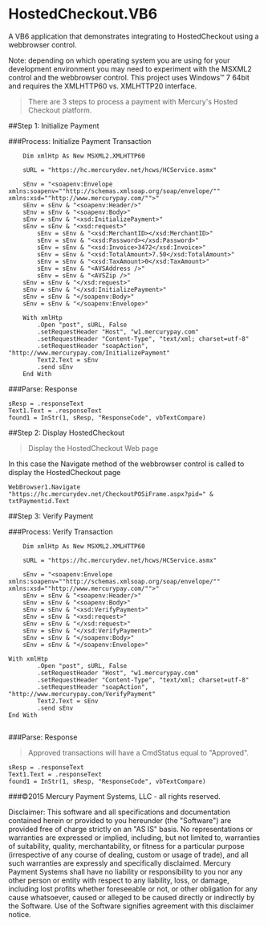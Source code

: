 HostedCheckout.VB6
====================

A VB6 application that demonstrates integrating to HostedCheckout using a webbrowser control.

Note: depending on which operating system you are using for your development environment you may need to experiment with the MSXML2 control and the webbrowser control.  This project uses Windows&trade; 7 64bit and requires the XMLHTTP60 vs. XMLHTTP20 interface.

>There are 3 steps to process a payment with Mercury's Hosted Checkout platform.

##Step 1: Initialize Payment


###Process: Initialize Payment Transaction

```
    Dim xmlHtp As New MSXML2.XMLHTTP60
    
    sURL = "https://hc.mercurydev.net/hcws/HCService.asmx"
    
    sEnv = "<soapenv:Envelope xmlns:soapenv=""http://schemas.xmlsoap.org/soap/envelope/"" xmlns:xsd=""http://www.mercurypay.com/"">"
    sEnv = sEnv & "<soapenv:Header/>"
    sEnv = sEnv & "<soapenv:Body>"
    sEnv = sEnv & "<xsd:InitializePayment>"
    sEnv = sEnv & "<xsd:request>"
        sEnv = sEnv & "<xsd:MerchantID></xsd:MerchantID>"
        sEnv = sEnv & "<xsd:Password></xsd:Password>"
        sEnv = sEnv & "<xsd:Invoice>3472</xsd:Invoice>"
        sEnv = sEnv & "<xsd:TotalAmount>7.50</xsd:TotalAmount>"
        sEnv = sEnv & "<xsd:TaxAmount>0</xsd:TaxAmount>"
        sEnv = sEnv & "<AVSAddress />"
        sEnv = sEnv & "<AVSZip />"
    sEnv = sEnv & "</xsd:request>"
    sEnv = sEnv & "</xsd:InitializePayment>"
    sEnv = sEnv & "</soapenv:Body>"
    sEnv = sEnv & "</soapenv:Envelope>"
    
    With xmlHtp
        .Open "post", sURL, False
        .setRequestHeader "Host", "w1.mercurypay.com"
        .setRequestHeader "Content-Type", "text/xml; charset=utf-8"
        .setRequestHeader "soapAction", "http://www.mercurypay.com/InitializePayment"
        Text2.Text = sEnv
        .send sEnv
    End With
```

###Parse: Response

```
sResp = .responseText
Text1.Text = .responseText
found1 = InStr(1, sResp, "ResponseCode", vbTextCompare)

```

##Step 2: Display HostedCheckout

>Display the HostedCheckout Web page

In this case the Navigate method of the webbrowser control is called to display the HostedCheckout page

```
WebBrowser1.Navigate "https://hc.mercurydev.net/CheckoutPOSiFrame.aspx?pid=" & txtPaymentid.Text

```

##Step 3: Verify Payment

###Process: Verify Transaction

```
    Dim xmlHtp As New MSXML2.XMLHTTP60
    
    sURL = "https://hc.mercurydev.net/hcws/HCService.asmx"
    
    sEnv = "<soapenv:Envelope xmlns:soapenv=""http://schemas.xmlsoap.org/soap/envelope/"" xmlns:xsd=""http://www.mercurypay.com/"">"
    sEnv = sEnv & "<soapenv:Header/>"
    sEnv = sEnv & "<soapenv:Body>"
    sEnv = sEnv & "<xsd:VerifyPayment>"
    sEnv = sEnv & "<xsd:request>"
    sEnv = sEnv & "</xsd:request>"
    sEnv = sEnv & "</xsd:VerifyPayment>"
    sEnv = sEnv & "</soapenv:Body>"
    sEnv = sEnv & "</soapenv:Envelope>"
    
With xmlHtp
        .Open "post", sURL, False
        .setRequestHeader "Host", "w1.mercurypay.com"
        .setRequestHeader "Content-Type", "text/xml; charset=utf-8"
        .setRequestHeader "soapAction", "http://www.mercurypay.com/VerifyPayment"
        Text2.Text = sEnv
        .send sEnv
End With
    
```

###Parse: Response

>Approved transactions will have a CmdStatus equal to "Approved".

```
sResp = .responseText
Text1.Text = .responseText
found1 = InStr(1, sResp, "ResponseCode", vbTextCompare)
```

###©2015 Mercury Payment Systems, LLC - all rights reserved.

Disclaimer:
This software and all specifications and documentation contained herein or provided to you hereunder (the "Software") are provided free of charge strictly on an "AS IS" basis. No representations or warranties are expressed or implied, including, but not limited to, warranties of suitability, quality, merchantability, or fitness for a particular purpose (irrespective of any course of dealing, custom or usage of trade), and all such warranties are expressly and specifically disclaimed. Mercury Payment Systems shall have no liability or responsibility to you nor any other person or entity with respect to any liability, loss, or damage, including lost profits whether foreseeable or not, or other obligation for any cause whatsoever, caused or alleged to be caused directly or indirectly by the Software. Use of the Software signifies agreement with this disclaimer notice.


